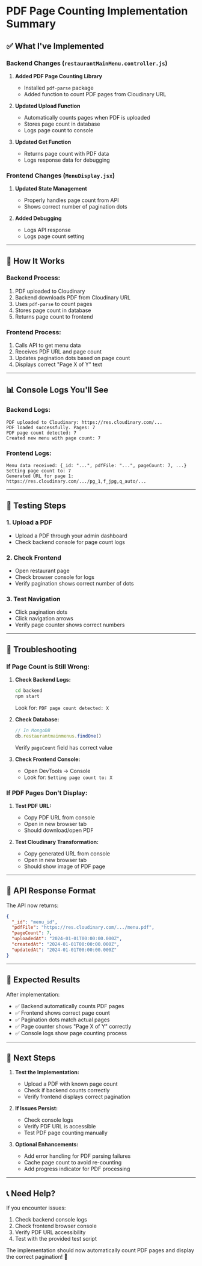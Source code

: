 # PDF Page Counting Implementation Summary

## ✅ **What I've Implemented**

### **Backend Changes** (`restaurantMainMenu.controller.js`)

1. **Added PDF Page Counting Library**
   - Installed `pdf-parse` package
   - Added function to count PDF pages from Cloudinary URL

2. **Updated Upload Function**
   - Automatically counts pages when PDF is uploaded
   - Stores page count in database
   - Logs page count to console

3. **Updated Get Function**
   - Returns page count with PDF data
   - Logs response data for debugging

### **Frontend Changes** (`MenuDisplay.jsx`)

1. **Updated State Management**
   - Properly handles page count from API
   - Shows correct number of pagination dots

2. **Added Debugging**
   - Logs API response
   - Logs page count setting

---

## 🔧 **How It Works**

### **Backend Process:**
1. PDF uploaded to Cloudinary
2. Backend downloads PDF from Cloudinary URL
3. Uses `pdf-parse` to count pages
4. Stores page count in database
5. Returns page count to frontend

### **Frontend Process:**
1. Calls API to get menu data
2. Receives PDF URL and page count
3. Updates pagination dots based on page count
4. Displays correct "Page X of Y" text

---

## 📊 **Console Logs You'll See**

### **Backend Logs:**
```
PDF uploaded to Cloudinary: https://res.cloudinary.com/...
PDF loaded successfully. Pages: 7
PDF page count detected: 7
Created new menu with page count: 7
```

### **Frontend Logs:**
```
Menu data received: {_id: "...", pdfFile: "...", pageCount: 7, ...}
Setting page count to: 7
Generated URL for page 1: https://res.cloudinary.com/.../pg_1,f_jpg,q_auto/...
```

---

## 🧪 **Testing Steps**

### **1. Upload a PDF**
- Upload a PDF through your admin dashboard
- Check backend console for page count logs

### **2. Check Frontend**
- Open restaurant page
- Check browser console for logs
- Verify pagination shows correct number of dots

### **3. Test Navigation**
- Click pagination dots
- Click navigation arrows
- Verify page counter shows correct numbers

---

## 🐛 **Troubleshooting**

### **If Page Count is Still Wrong:**

1. **Check Backend Logs:**
   ```bash
   cd backend
   npm start
   ```
   Look for: `PDF page count detected: X`

2. **Check Database:**
   ```javascript
   // In MongoDB
   db.restaurantmainmenus.findOne()
   ```
   Verify `pageCount` field has correct value

3. **Check Frontend Console:**
   - Open DevTools → Console
   - Look for: `Setting page count to: X`

### **If PDF Pages Don't Display:**

1. **Test PDF URL:**
   - Copy PDF URL from console
   - Open in new browser tab
   - Should download/open PDF

2. **Test Cloudinary Transformation:**
   - Copy generated URL from console
   - Open in new browser tab
   - Should show image of PDF page

---

## 📝 **API Response Format**

The API now returns:
```json
{
  "_id": "menu_id",
  "pdfFile": "https://res.cloudinary.com/.../menu.pdf",
  "pageCount": 7,
  "uploadedAt": "2024-01-01T00:00:00.000Z",
  "createdAt": "2024-01-01T00:00:00.000Z",
  "updatedAt": "2024-01-01T00:00:00.000Z"
}
```

---

## 🎯 **Expected Results**

After implementation:
- ✅ Backend automatically counts PDF pages
- ✅ Frontend shows correct page count
- ✅ Pagination dots match actual pages
- ✅ Page counter shows "Page X of Y" correctly
- ✅ Console logs show page counting process

---

## 🚀 **Next Steps**

1. **Test the Implementation:**
   - Upload a PDF with known page count
   - Check if backend counts correctly
   - Verify frontend displays correct pagination

2. **If Issues Persist:**
   - Check console logs
   - Verify PDF URL is accessible
   - Test PDF page counting manually

3. **Optional Enhancements:**
   - Add error handling for PDF parsing failures
   - Cache page count to avoid re-counting
   - Add progress indicator for PDF processing

---

## 📞 **Need Help?**

If you encounter issues:
1. Check backend console logs
2. Check frontend browser console
3. Verify PDF URL accessibility
4. Test with the provided test script

The implementation should now automatically count PDF pages and display the correct pagination! 🎉
